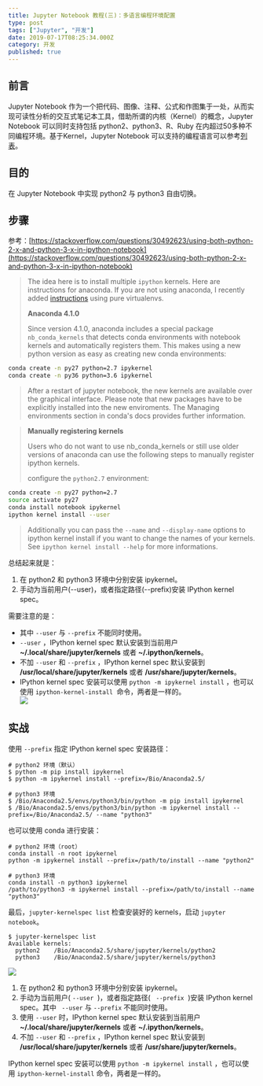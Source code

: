 ```yaml
---
title: Jupyter Notebook 教程(三)：多语言编程环境配置
type: post
tags: ["Jupyter", "开发"]
date: 2019-07-17T08:25:34.000Z
category: 开发
published: true
---
```


<a name="df368884"></a>
## 前言

Jupyter Notebook 作为一个把代码、图像、注释、公式和作图集于一处，从而实现可读性分析的交互式笔记本工具，借助所谓的内核（Kernel）的概念，Jupyter Notebook 可以同时支持包括 python2、python3、R、Ruby 在内超过50多种不同编程环境。基于Kernel，Jupyter Notebook 可以支持的编程语言可以参考[列表](https://github.com/jupyter/jupyter/wiki/Jupyter-kernels)。


<a name="d994d598"></a>
## 目的

在 Jupyter Notebook 中实现 python2 与 python3 自由切换。


<a name="52b36576"></a>
## 步骤

参考：[https://stackoverflow.com/questions/30492623/using-both-python-2-x-and-python-3-x-in-ipython-notebook](https://stackoverflow.com/questions/30492623/using-both-python-2-x-and-python-3-x-in-ipython-notebook)

> The idea here is to install multiple `ipython` kernels. Here are instructions for anaconda. If you are not using anaconda, I recently added [instructions](https://stackoverflow.com/a/34464003/2272172) using pure virtualenvs.
> 
> **Anaconda 4.1.0**
> 
> Since version 4.1.0, anaconda includes a special package `nb_conda_kernels` that detects conda environments with notebook kernels and automatically registers them. This makes using a new python version as easy as creating new conda environments:

```bash
conda create -n py27 python=2.7 ipykernel
conda create -n py36 python=3.6 ipykernel
```

> After a restart of jupyter notebook, the new kernels are available over the graphical interface. Please note that new packages have to be explicitly installed into the new enviroments. The Managing environments section in conda's docs provides further information.


> **Manually registering kernels**
> 
> Users who do not want to use nb_conda_kernels or still use older versions of anaconda can use the following steps to manually register ipython kernels.
> 
> configure the `python2.7` environment:

```bash
conda create -n py27 python=2.7
source activate py27
conda install notebook ipykernel
ipython kernel install --user
```

> Additionally you can pass the `--name` and `--display-name` options to ipython kernel install if you want to change the names of your kernels. See `ipython kernel install --help` for more informations.


总结起来就是：

1. 在 python2 和 python3 环境中分别安装 ipykernel。
1. 手动为当前用户(--user)，或者指定路径(--prefix)安装 IPython kernel spec。

需要注意的是：

- 其中 `--user` 与 `--prefix` 不能同时使用。
- `--user` ，IPython kernel spec 默认安装到当前用户 **~/.local/share/jupyter/kernels** 或者 **~/.ipython/kernels**。
- 不加 `--user` 和 `--prefix` ，IPython kernel spec 默认安装到 **/usr/local/share/jupyter/kernels** 或者 **/usr/share/jupyter/kernels**。
- IPython kernel spec 安装可以使用 `python -m ipykernel install` ，也可以使用 `ipython-kernel-install`  命令，两者是一样的。<br />
![](https://qiniu.bioinit.com/yuque/0/2019/png/126032/1563351954924-9deae7b8-600e-423f-9fce-497337ef6696.png#align=left&display=inline&height=388&originHeight=388&originWidth=626&size=0&status=done&width=626)



## 实战

使用 `--prefix` 指定 IPython kernel spec 安装路径：
```
# python2 环境（默认）
$ python -m pip install ipykernel
$ python -m ipykernel install --prefix=/Bio/Anaconda2.5/

# python3 环境
$ /Bio/Anaconda2.5/envs/python3/bin/python -m pip install ipykernel
$ /Bio/Anaconda2.5/envs/python3/bin/python -m ipykernel install --prefix=/Bio/Anaconda2.5/ --name "python3"
```

也可以使用 conda 进行安装：
```
# python2 环境（root）
conda install -n root ipykernel
python -m ipykernel install --prefix=/path/to/install --name "python2"

# python3 环境
conda install -n python3 ipykernel
/path/to/python3 -m ipykernel install --prefix=/path/to/install --name "python3"
```

最后，`jupyter-kernelspec list` 检查安装好的 kernels，启动 `jupyter notebook`。
```
$ jupyter-kernelspec list
Available kernels:
  python2    /Bio/Anaconda2.5/share/jupyter/kernels/python2
  python3    /Bio/Anaconda2.5/share/jupyter/kernels/python3
```

![](https://qiniu.bioinit.com/yuque/0/2019/png/126032/1563351954918-bad06ed0-2a67-494a-84a5-0a9e07a064be.png#align=left&display=inline&height=326&originHeight=326&originWidth=596&size=0&status=done&width=596)

1. 在 python2 和 python3 环境中分别安装 ipykernel。
1. 手动为当前用户( `--user`  )，或者指定路径( ` --prefix`  )安装 IPython kernel spec。其中 ` --user` 与 `--prefix` 不能同时使用。
1. 使用 `--user` 时，IPython kernel spec 默认安装到当前用户 **~/.local/share/jupyter/kernels** 或者 **~/.ipython/kernels**。
1. 不加 `--user` 和 `--prefix` ，IPython kernel spec 默认安装到 **/usr/local/share/jupyter/kernels** 或者 **/usr/share/jupyter/kernels**。

IPython kernel spec 安装可以使用 `python -m ipykernel install` ，也可以使用 `ipython-kernel-install` 命令，两者是一样的。
